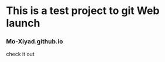 # This is a test project to git Web launch
### Mo-Xiyad.github.io

<a herf='https://mo-xiyad.github.io/' target="_blank"> check it out </a>
